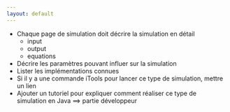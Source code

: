 ```yaml
---
layout: default
---
```


- Chaque page de simulation doit décrire la simulation en détail
    - input
    - output
    - equations
- Décrire les paramètres pouvant influer sur la simulation
- Lister les implémentations connues
- Si il y a une commande iTools pour lancer ce type de simulation, mettre un lien
- Ajouter un tutoriel pour expliquer comment réaliser ce type de simulation en Java ==> partie développeur


